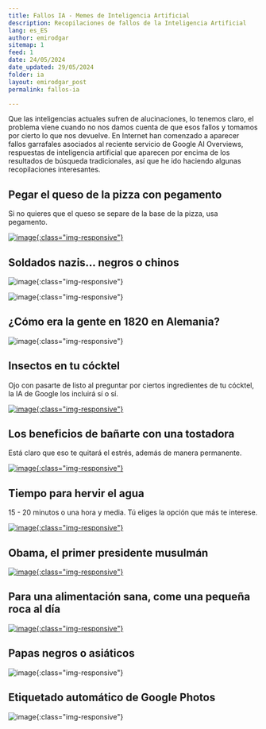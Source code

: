 ```yaml
---
title: Fallos IA - Memes de Inteligencia Artificial
description: Recopilaciones de fallos de la Inteligencia Artificial
lang: es_ES
author: emirodgar
sitemap: 1
feed: 1
date: 24/05/2024
date_updated: 29/05/2024
folder: ia
layout: emirodgar_post
permalink: fallos-ia

---
```


Que las inteligencias actuales sufren de alucinaciones, lo tenemos claro, el problema viene cuando no nos damos cuenta de que esos fallos y tomamos por cierto lo que nos devuelve.
En Internet han comenzado a aparecer fallos garrafales asociados al reciente servicio de Google AI Overviews, respuestas de inteligencia artificial que aparecen por encima de los resultados de búsqueda tradicionales, así que he ido haciendo algunas recopilaciones interesantes.

## Pegar el queso de la pizza con pegamento

Si no quieres que el queso se separe de la base de la pizza, usa pegamento.

[![image](https://github.com/Emirodgar/w-emirodgar-com/assets/4302127/3a8c621a-847f-4171-964e-99fca7c38bfd){:class="img-responsive"}](https://www.error500.net/p/con-la-automatizacion-de-tareas-con?publication_id=903887)

## Soldados nazis... negros o chinos

![image](https://github.com/Emirodgar/w-emirodgar-com/assets/4302127/223435fb-ac25-4fc0-957e-3b7c649126ee){:class="img-responsive"}

![image](https://github.com/Emirodgar/w-emirodgar-com/assets/4302127/be31a62b-c7aa-480d-a127-3641dce90b18){:class="img-responsive"}

## ¿Cómo era la gente en 1820 en Alemania?

![image](https://github.com/Emirodgar/w-emirodgar-com/assets/4302127/ff4f1d22-c046-4829-b8ec-8367b72a875d){:class="img-responsive"}

## Insectos en tu cócktel

Ojo con pasarte de listo al preguntar por ciertos ingredientes de tu cócktel, la IA de Google los incluirá sí o sí.

[![image](https://github.com/Emirodgar/w-emirodgar-com/assets/4302127/59c6822e-2a31-4ed0-b89d-ecc41af006c5){:class="img-responsive"}](https://x.com/jeffrey_coyle/status/1793017039591727512)

## Los beneficios de bañarte con una tostadora

Está claro que eso te quitará el estrés, además de manera permanente.

[![image](https://github.com/Emirodgar/w-emirodgar-com/assets/4302127/4b899d65-2842-4897-9fd9-f9edb48c0468){:class="img-responsive"}](https://x.com/Trojanowski_/status/1793384857751388389)


## Tiempo para hervir el agua

15 - 20 minutos o una hora y media. Tú eliges la opción que más te interese.

[![image](https://github.com/Emirodgar/w-emirodgar-com/assets/4302127/1666c0b4-c237-4997-8218-bb701e902c7c){:class="img-responsive"}](https://x.com/onionweigher/status/1791968027233112556)

## Obama, el primer presidente musulmán

[![image](https://github.com/Emirodgar/w-emirodgar-com/assets/4302127/981d0293-403f-4fa5-a428-ada5b5a70c6b){:class="img-responsive"}](https://www.error500.net/p/con-la-automatizacion-de-tareas-con?publication_id=903887)

## Para una alimentación sana, come una pequeña roca al día

[![image](https://github.com/Emirodgar/w-emirodgar-com/assets/4302127/113bddaf-d205-4c20-a5bf-1334711a115d){:class="img-responsive"}](https://www.error500.net/p/con-la-automatizacion-de-tareas-con?publication_id=903887)

## Papas negros o asiáticos

![image](https://github.com/Emirodgar/w-emirodgar-com/assets/4302127/59018fa0-8fca-47fa-b5c9-95bb99468bfb){:class="img-responsive"}


## Etiquetado automático de Google Photos

![image](https://github.com/Emirodgar/w-emirodgar-com/assets/4302127/f7e81b35-e1a8-41d4-a6dc-7823e63153c3){:class="img-responsive"}





